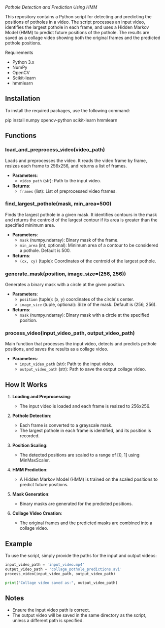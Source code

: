 *Pothole Detection and Prediction Using HMM*

This repository contains a Python script for detecting and predicting the positions of potholes in a video. The script processes an input video, identifies the largest pothole in each frame, and uses a Hidden Markov Model (HMM) to predict future positions of the pothole. The results are saved as a collage video showing both the original frames and the predicted pothole positions.

Requirements

- Python 3.x
- NumPy
- OpenCV
- Scikit-learn
- hmmlearn

## Installation

To install the required packages, use the following command:


pip install numpy opencv-python scikit-learn hmmlearn


## Functions

### load_and_preprocess_video(video_path)

Loads and preprocesses the video. It reads the video frame by frame, resizes each frame to 256x256, and returns a list of frames.

- **Parameters**: 
  - `video_path` (str): Path to the input video.
- **Returns**: 
  - `frames` (list): List of preprocessed video frames.

### find_largest_pothole(mask, min_area=500)

Finds the largest pothole in a given mask. It identifies contours in the mask and returns the centroid of the largest contour if its area is greater than the specified minimum area.

- **Parameters**: 
  - `mask` (numpy.ndarray): Binary mask of the frame.
  - `min_area` (int, optional): Minimum area of a contour to be considered a pothole. Default is 500.
- **Returns**: 
  - `(cx, cy)` (tuple): Coordinates of the centroid of the largest pothole.

### generate_mask(position, image_size=(256, 256))

Generates a binary mask with a circle at the given position.

- **Parameters**: 
  - `position` (tuple): (x, y) coordinates of the circle's center.
  - `image_size` (tuple, optional): Size of the mask. Default is (256, 256).
- **Returns**: 
  - `mask` (numpy.ndarray): Binary mask with a circle at the specified position.

### process_video(input_video_path, output_video_path)

Main function that processes the input video, detects and predicts pothole positions, and saves the results as a collage video.

- **Parameters**: 
  - `input_video_path` (str): Path to the input video.
  - `output_video_path` (str): Path to save the output collage video.

## How It Works

1. **Loading and Preprocessing**:
   - The input video is loaded and each frame is resized to 256x256.

2. **Pothole Detection**:
   - Each frame is converted to a grayscale mask.
   - The largest pothole in each frame is identified, and its position is recorded.

3. **Position Scaling**:
   - The detected positions are scaled to a range of [0, 1] using MinMaxScaler.

4. **HMM Prediction**:
   - A Hidden Markov Model (HMM) is trained on the scaled positions to predict future positions.

5. **Mask Generation**:
   - Binary masks are generated for the predicted positions.

6. **Collage Video Creation**:
   - The original frames and the predicted masks are combined into a collage video.

## Example

To use the script, simply provide the paths for the input and output videos:

```python
input_video_path = 'input_video.mp4'
output_video_path = 'collage_pothole_predictions.avi'
process_video(input_video_path, output_video_path)

print("Collage video saved as:", output_video_path)
```

## Notes

- Ensure the input video path is correct.
- The output video will be saved in the same directory as the script, unless a different path is specified.
